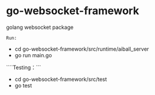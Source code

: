 # go-websocket-framework
golang websocket package


````Run:````

- cd go-websocket-framework/src/runtime/aiball_server
- go run main.go


````Testing：```


- cd go-websocket-framework/src/test
- go test

